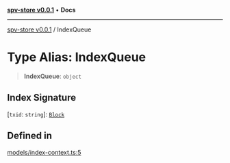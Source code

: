 [**spv-store v0.0.1**](../README.md) • **Docs**

***

[spv-store v0.0.1](../globals.md) / IndexQueue

# Type Alias: IndexQueue

> **IndexQueue**: `object`

## Index Signature

 \[`txid`: `string`\]: [`Block`](../classes/Block.md)

## Defined in

[models/index-context.ts:5](https://github.com/shruggr/ts-casemod-spv/blob/02da5207bded388f76e8bebbed39ca525a18e420/src/models/index-context.ts#L5)
